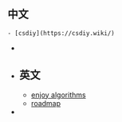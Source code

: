 ## 中文
	- [csdiy](https://csdiy.wiki/)
-
- ## 英文
	- [enjoy algorithms](https://www.enjoyalgorithms.com/)
	- [roadmap](https://roadmap.sh/)
-